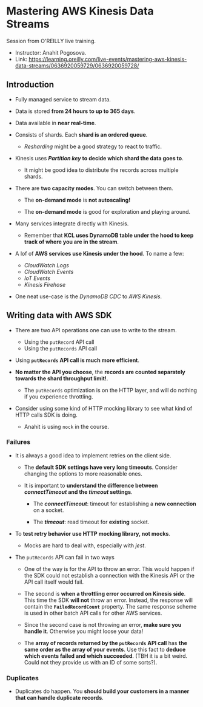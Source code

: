 # Mastering AWS Kinesis Data Streams

Session from O'REILLY live training.

- Instructor: Anahit Pogosova.
- Link: https://learning.oreilly.com/live-events/mastering-aws-kinesis-data-streams/0636920059729/0636920059728/

## Introduction

- Fully managed service to stream data.

- Data is stored **from 24 hours to up to 365 days**.

- Data available in **near real-time**.

- Consists of shards. Each **shard is an ordered queue**.

  - _Resharding_ might be a good strategy to react to traffic.

- Kinesis uses **_Partition key_ to decide which shard the data goes to**.

  - It might be good idea to distribute the records across multiple shards.

- There are **two capacity modes**. You can switch between them.

  - The **on-demand mode** is **not autoscaling!**

  - The **on-demand mode** is good for exploration and playing around.

- Many services integrate directly with Kinesis.

  - Remember that **KCL uses DynamoDB table under the hood to keep track of where you are in the stream**.

- A lof of **AWS services use Kinesis under the hood**. To name a few:

  - _CloudWatch Logs_
  - _CloudWatch Events_
  - _IoT Events_
  - _Kinesis Firehose_

- One neat use-case is the _DynamoDB CDC_ to _AWS Kinesis_.

## Writing data with AWS SDK

- There are two API operations one can use to write to the stream.

  - Using the `putRecord` API call
  - Using the `putRecords` API call

- Using **`putRecords` API call is much more efficient**.

- **No matter the API you choose**, the **records are counted separately towards the shard throughput limit!**.

  - The `putRecords` optimization is on the HTTP layer, and will do nothing if you experience throttling.

- Consider using some kind of HTTP mocking library to see what kind of HTTP calls SDK is doing.
  - Anahit is using `nock` in the course.

### Failures

- It is always a good idea to implement retries on the client side.

  - The **default SDK settings have very long timeouts**. Consider changing the options to more reasonable ones.

  - It is important to **understand the difference between _connectTimeout_ and the _timeout_ settings**.

    - The **_connectTimeout_**: timeout for establishing a **new connection** on a socket.

    - The **_timeout_**: read timeout for **existing** socket.

- To **test retry behavior use HTTP mocking library, not mocks**.

  - Mocks are hard to deal with, especially with _jest_.

- The `putRecords` API can fail in two ways

  - One of the way is for the API to throw an error. This would happen if the SDK could not establish a connection with the Kinesis API
    or the API call itself would fail.

  - The second is **when a throttling error occurred on Kinesis side**. This time the SDK **will not** throw an error.
    Instead, the response will contain the **`FailedRecordCount`** property. The same response scheme is used in other batch API calls for other AWS services.

  - Since the second case is not throwing an error, **make sure you handle it**. Otherwise you might loose your data!

  - The **array of records returned by the `putRecords` API call** has **the same order as the array of your events**. Use this fact to **deduce which events failed and which succeeded**. (TBH it is a bit weird. Could not they provide us with an ID of some sorts?).

### Duplicates

- Duplicates do happen. You **should build your customers in a manner that can handle duplicate records**.

